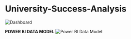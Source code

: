 # University-Success-Analysis
![Dashboard](https://github.com/Shouvik078/University-Success-Analysis/assets/106507099/ad17b566-8d09-4bdd-b2c9-2bd3a95e076d)

**POWER BI DATA MODEL**
![Power BI Data Model](https://github.com/Shouvik078/University-Success-Analysis/assets/106507099/7162770f-e485-489c-909a-7145b235fee8)

